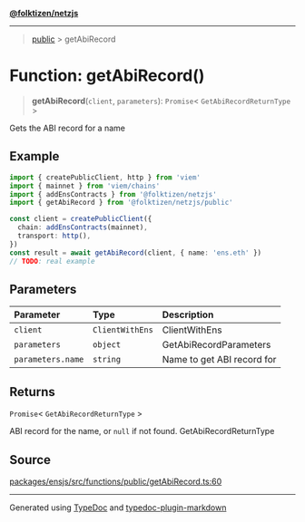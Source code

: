 [**@folktizen/netzjs**](../README.md)

---

> [public](README.md) > getAbiRecord

# Function: getAbiRecord()

> **getAbiRecord**(`client`, `parameters`): `Promise`\< `GetAbiRecordReturnType` \>

Gets the ABI record for a name

## Example

```ts
import { createPublicClient, http } from 'viem'
import { mainnet } from 'viem/chains'
import { addEnsContracts } from '@folktizen/netzjs'
import { getAbiRecord } from '@folktizen/netzjs/public'

const client = createPublicClient({
  chain: addEnsContracts(mainnet),
  transport: http(),
})
const result = await getAbiRecord(client, { name: 'ens.eth' })
// TODO: real example
```

## Parameters

| Parameter         | Type            | Description                |
| :---------------- | :-------------- | :------------------------- |
| `client`          | `ClientWithEns` | ClientWithEns              |
| `parameters`      | `object`        | GetAbiRecordParameters     |
| `parameters.name` | `string`        | Name to get ABI record for |

## Returns

`Promise`\< `GetAbiRecordReturnType` \>

ABI record for the name, or `null` if not found. GetAbiRecordReturnType

## Source

[packages/ensjs/src/functions/public/getAbiRecord.ts:60](https://github.com/ensdomains/ensjs-v3/blob/1b90b888/packages/ensjs/src/functions/public/getAbiRecord.ts#L60)

---

Generated using [TypeDoc](https://typedoc.org/) and [typedoc-plugin-markdown](https://www.npmjs.com/package/typedoc-plugin-markdown)
